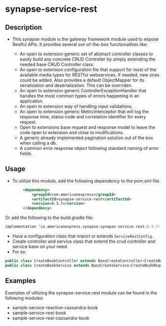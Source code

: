 # synapse-service-rest

## Description

- This synapse module is the gateway framework module used to expose Restful APIs. It provides several out-of-the-box
  functionalities like:

    - An open to extension generic set of abstract controller classes to easily build any concrete CRUD
      Controller by simply extending the needed base CRUD Controller class.
    - An open to extension configuration file that support for most of the available media types for RESTful
      webservices. If needed, new ones could be added. Also provides a default ObjectMapper for its serialization and
      deserialization. This can be overriden.
    - An open to extension generic ControllerExceptionHandler that handles the most common types of errors happening in
      an application.
    - An open to extension way of handling input validations.
    - An open to extension generic MetricInterceptor that will log the response time, status code and correlation
      identifier for every request.
    - Open to extensions base request and response model to leave the code open to extension and close to modifications.
    - A generic already implemented pagination solution out of the box when calling a db.
    - A common error response object following standard naming of error fields.

## Usage
- To utilize this module, add the following dependency to the pom.xml file:
```xml
        <dependency>
            <groupId>com.americanexpress</groupId>
            <artifactId>synapse-service-rest</artifactId>
            <version>0.3.7</version>
        </dependency>
```
Or add the following to the build.gradle file:
```kotlin
implementation 'io.americanexpress.synapse:synapse-service-rest:0.3.7!!'
```
- Have a configuration class that import or extends `ServiceRestConfig`.
- Create controller and service class that extend the crud controller and service base on your need.
- For ex: 
```java
public class CreateBookController extends BaseCreateController<CreateBookRequest, CreateBookResponse, CreateBookService>{}
public class CreateBookService extends BaseCreateService<CreateBookRequest, CreateBookResponse>{}
```

## Examples
Examples of utilizing the synapse-service-rest module can be found in the following modules:
- sample-service-reactive-cassandra-book
- sample-service-rest-book
- sample-service-rest-cassandra-book
